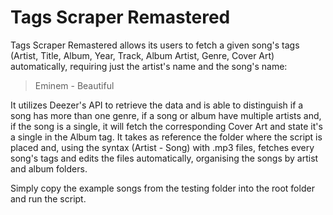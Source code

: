 # Tags Scraper Remastered
Tags Scraper Remastered allows its users to fetch a given song's tags (Artist, Title, Album, Year, Track, Album Artist, Genre, Cover Art) automatically, requiring just the artist's name and the song's name: 
> Eminem - Beautiful

It utilizes Deezer's API to retrieve the data and is able to distinguish if a song has more than one genre, if a song or album have multiple artists and, if the song is a single, it will fetch the corresponding Cover Art and state it's a single in the Album tag. It takes as reference the folder where the script is placed and, using the syntax (Artist - Song) with .mp3 files, fetches every song's tags and edits the files automatically, organising the songs by artist and album folders.

Simply copy the example songs from the testing folder into the root folder and run the script.
